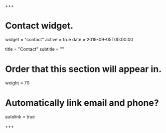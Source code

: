 +++
# Contact widget.
widget = "contact"
active = true
date = 2019-09-05T00:00:00

title = "Contact"
subtitle = ""

# Order that this section will appear in.
weight = 70

# Automatically link email and phone?
autolink = true

+++
